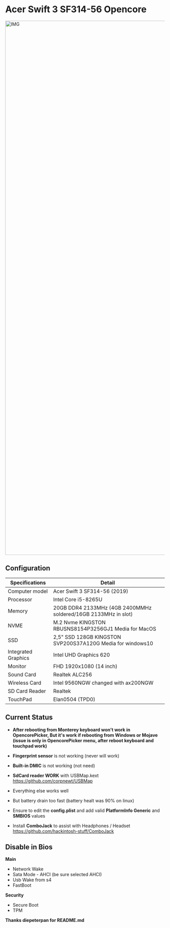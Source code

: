 # Acer Swift 3 SF314-56 Opencore 
<img width="1680" alt="IMG" src="https://user-images.githubusercontent.com/40405226/166815436-a559907f-a332-4c2f-a759-68c39c1c46bf.PNG">

## Configuration

| Specifications | Detail                                                  |
| ------------------- | ------------------------------------------- |
| Computer model      | Acer Swift 3 SF314-56 (2019)      |
| Processor           | Intel Core i5-8265U     |
| Memory              | 20GB  DDR4 2133MHz (4GB 2400MMHz soldered/16GB 2133MHz in slot) |
| NVME                | M.2 Nvme KINGSTON RBUSNS8154P3256GJ1 Media for MacOS |
| SSD                 | 2,5" SSD 128GB KINGSTON SVP200S37A120G Media for windows10  |
| Integrated Graphics | Intel UHD Graphics 620                     |
| Monitor             | FHD 1920x1080 (14 inch) |
| Sound Card          | Realtek ALC256           |
| Wireless Card       | Intel 9560NGW changed with ax200NGW                    |
| SD Card Reader      | Realtek                 |
| TouchPad            | Elan0504 (TPD0)| 


## Current Status

- **After rebooting from Monterey keyboard won't work in OpencorePicker, But it's work if rebooting from Windows or Mojave (issue is only in OpencorePicker menu, after reboot keyboard and touchpad work)**
- **Fingerprint sensor** is not working (never will work)
- **Built-in DMIC** is not working (not need)
- **SdCard reader WORK** with USBMap.kext https://github.com/corpnewt/USBMap

- Everything else works well
- But battery drain too fast (battery healt was 90% on linux)
 
- Ensure to edit the **config.plist** and add valid  **PlatformInfo Generic** and **SMBIOS** values

- Install **ComboJack** to assist with Headphones / Headset https://github.com/hackintosh-stuff/ComboJack

## Disable in Bios
**Main**
- Network Wake
- Sata Mode - AHCI (be sure selected AHCI)
- Usb Wake from s4
- FastBoot

**Security**
- Secure Boot
- TPM

**Thanks diepeterpan for README.md**
